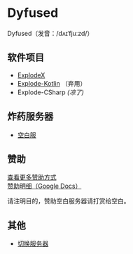 # Dyfused

Dyfused（发音：/dʌɪˈfjuːzd/）

## 软件项目

- [ExplodeX](https://github.com/Dyfused/ExplodeX)
- [Explode-Kotlin](https://github.com/Dyfused/Explode-Kotlin) （弃用）
- Explode-CSharp *(凉了)*

## 炸药服务器

- [空白服](/servers/kongbai.md)

## 赞助

[查看更多赞助方式](/donate/index.html)\
[赞助明细（Google Docs）](https://docs.google.com/spreadsheets/d/1iXar9Fy2_k4ZbNVvg4Uhh4I_WKLIxsWz0aHmr1R1bss)

请注明目的，赞助空白服务器请打赏给空白。

## 其他

- [切换服务器](experimental/server-switch.md)
